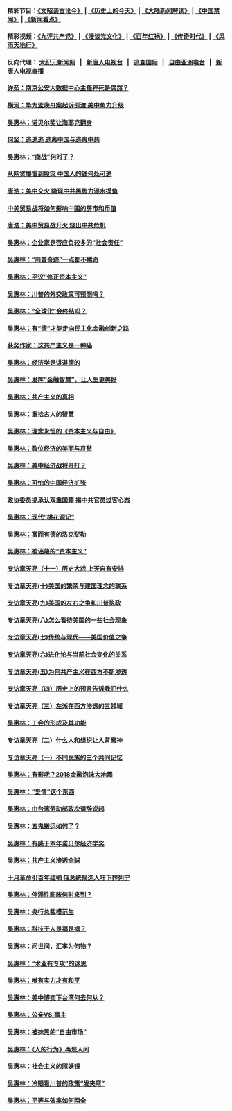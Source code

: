 #### 精彩节目：[《文昭谈古论今》](http://155.138.205.71/wenzhao) | [《历史上的今天》](http://155.138.205.71/today-in-history) | [《大陆新闻解读》](http://155.138.205.71/ntdtv-comedy) | [《中国禁闻》](http://155.138.205.71/ntdtv-news) | [《新闻看点》](http://155.138.205.71/news-insight) 

 #### 精彩视频：[《九评共产党》](http://155.138.205.71:10000/videos/jiuping) | [《漫谈党文化》](http://155.138.205.71:10000/videos/mtdwh) | [《百年红祸》](http://155.138.205.71:10000/videos/bnhh) | [《传奇时代》](http://155.138.205.71:10000/videos/legend) | [《风雨天地行》](http://155.138.205.71:10000/videos/fytdx) 

 #### 反向代理： [大纪元新闻网](http://155.138.205.71:10080/) &nbsp;&nbsp;|&nbsp;&nbsp; [新唐人电视台](http://155.138.205.71:8000/) &nbsp;&nbsp;|&nbsp;&nbsp; [追查国际](http://155.138.205.71:10010/) &nbsp;&nbsp;|&nbsp;&nbsp; [自由亚洲电台](http://155.138.205.71:9800/) &nbsp;&nbsp;|&nbsp;&nbsp; [新唐人电视直播](http://155.138.205.71/) 

#### [许茹：南京公安大数据中心主任猝死是偶然？](../pages/nsc423/n11064744.md?t=02231837) 

#### [横河：华为孟晚舟案起诉引渡 美中角力升级](../pages/nsc423/n11027230.md?t=02231837) 

#### [吴惠林：诺贝尔奖让海耶克翻身](../pages/nsc423/n10890049.md?t=02231837) 

#### [何坚：逃逃逃 逃离中国与逃离中共](../pages/nsc423/n10592891.md?t=02231837) 

#### [吴惠林：“商战”何时了？](../pages/nsc423/n10573558.md?t=02231837) 

#### [从网贷爆雷到股灾 中国人的钱何处可逃](../pages/nsc423/n10572800.md?t=02231837) 

#### [唐浩：美中交火 隐现中共黑势力混水摸鱼](../pages/nsc423/n10544040.md?t=02231837) 

#### [中美贸易战将如何影响中国的房市和币值](../pages/nsc423/n10543697.md?t=02231837) 

#### [唐浩：美中贸易战开火 烧出中共危机](../pages/nsc423/n10540126.md?t=02231837) 

#### [吴惠林：企业家是否应负较多的“社会责任”](../pages/nsc423/n10535022.md?t=02231837) 

#### [吴惠林：“川普奇迹”一点都不稀奇](../pages/nsc423/n10512808.md?t=02231837) 

#### [吴惠林：平议“修正资本主义”](../pages/nsc423/n10495724.md?t=02231837) 

#### [吴惠林：川普的外交政策可预测吗？](../pages/nsc423/n10462387.md?t=02231837) 

#### [吴惠林：“全球化”会终结吗？](../pages/nsc423/n10452838.md?t=02231837) 

#### [吴惠林：有“德”才能走向民主化金融创新之路](../pages/nsc423/n10432292.md?t=02231837) 

#### [获奖作家：这共产主义是一种癌](../pages/nsc423/n10431541.md?t=02231837) 

#### [吴惠林：经济学是讲道德的](../pages/nsc423/n10398014.md?t=02231837) 

#### [吴惠林：发挥“金融智慧”，让人生更美好](../pages/nsc423/n10375019.md?t=02231837) 

#### [吴惠林：共产主义的真相](../pages/nsc423/n10351394.md?t=02231837) 

#### [吴惠林：重拾古人的智慧](../pages/nsc423/n10337691.md?t=02231837) 

#### [吴惠林：理念永恒的《资本主义与自由》](../pages/nsc423/n10316274.md?t=02231837) 

#### [吴惠林：数位经济的美丽与哀愁](../pages/nsc423/n10292946.md?t=02231837) 

#### [吴惠林：美中经济战将开打？](../pages/nsc423/n10258825.md?t=02231837) 

#### [吴惠林：可怕的中国经济扩张](../pages/nsc423/n10219147.md?t=02231837) 

#### [政协委员提承认双重国籍 揭中共官员过客心态](../pages/nsc423/n10208809.md?t=02231837) 

#### [吴惠林：现代“桃花源记”](../pages/nsc423/n10185234.md?t=02231837) 

#### [吴惠林：富而有德的洛克斐勒](../pages/nsc423/n10142264.md?t=02231837) 

#### [吴惠林：被诬蔑的“资本主义”](../pages/nsc423/n10124816.md?t=02231837) 

#### [专访章天亮（十一）历史大戏 上天自有安排](../pages/nsc423/n10094905.md?t=02231837) 

#### [专访章天亮(十)美国的繁荣与建国理念的联系](../pages/nsc423/n10094899.md?t=02231837) 

#### [专访章天亮(九)美国的左右之争和川普执政](../pages/nsc423/n10094889.md?t=02231837) 

#### [专访章天亮(八)怎么看待美国的一些社会现象](../pages/nsc423/n10094857.md?t=02231837) 

#### [专访章天亮(七)传统与现代——美国价值之争](../pages/nsc423/n10093140.md?t=02231837) 

#### [专访章天亮(六)进化论与当前社会变化的关系](../pages/nsc423/n10092036.md?t=02231837) 

#### [专访章天亮(五)为何共产主义在西方不断渗透](../pages/nsc423/n10083620.md?t=02231837) 

#### [专访章天亮（四）历史上的预言告诉我们什么](../pages/nsc423/n10083606.md?t=02231837) 

#### [专访章天亮（三）左派在西方渗透的三领域](../pages/nsc423/n10081115.md?t=02231837) 

#### [吴惠林：工会的形成及其功能](../pages/nsc423/n10080633.md?t=02231837) 

#### [专访章天亮（二）什么人和组织让人背离神](../pages/nsc423/n10076637.md?t=02231837) 

#### [专访章天亮（一）不同民族的三个共同记忆](../pages/nsc423/n10074188.md?t=02231837) 

#### [吴惠林：有影呒？2018金融泡沫大地震](../pages/nsc423/n10040534.md?t=02231837) 

#### [吴惠林：“爱情”这个东西](../pages/nsc423/n10019423.md?t=02231837) 

#### [吴惠林：由台湾劳动部政次请辞说起](../pages/nsc423/n9979679.md?t=02231837) 

#### [吴惠林：五鬼搬运如何了？](../pages/nsc423/n9925338.md?t=02231837) 

#### [吴惠林：有感于本年诺贝尔经济学奖](../pages/nsc423/n9871883.md?t=02231837) 

#### [吴惠林：共产主义渗透全球](../pages/nsc423/n9812748.md?t=02231837) 

#### [十月革命引百年红祸 俄总统候选人吁下葬列宁](../pages/nsc423/n9810182.md?t=02231837) 

#### [吴惠林：停滞性膨胀何时来到？](../pages/nsc423/n9764136.md?t=02231837) 

#### [吴惠林：央行总裁模范生](../pages/nsc423/n9728134.md?t=02231837) 

#### [吴惠林：科技于人是福是祸？](../pages/nsc423/n9672982.md?t=02231837) 

#### [吴惠林：问世间，汇率为何物？](../pages/nsc423/n9621788.md?t=02231837) 

#### [吴惠林：“术业有专攻”的迷思](../pages/nsc423/n9580363.md?t=02231837) 

#### [吴惠林：唯有实力才有和平](../pages/nsc423/n9529599.md?t=02231837) 

#### [吴惠林：美中博奕下台湾何去何从？](../pages/nsc423/n9483598.md?t=02231837) 

#### [吴惠林：公亲VS.事主](../pages/nsc423/n9425637.md?t=02231837) 

#### [吴惠林：被抹黑的“自由市场”](../pages/nsc423/n9351545.md?t=02231837) 

#### [吴惠林：《人的行为》再现人间](../pages/nsc423/n9296339.md?t=02231837) 

#### [吴惠林：社会主义的照妖镜](../pages/nsc423/n9243460.md?t=02231837) 

#### [吴惠林：冷眼看川普的政策“发夹弯”](../pages/nsc423/n9120684.md?t=02231837) 

#### [吴惠林：平等与效率如何两全](../pages/nsc423/n9075430.md?t=02231837) 

